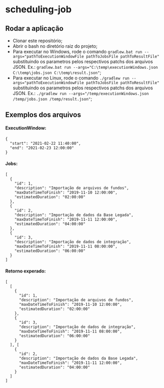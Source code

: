 # scheduling-job

## Rodar a aplicação

- Clonar este repositório;
- Abrir o bash no diretório raiz do projeto;
- Para executar no Windows, rode o comando `gradlew.bat run --args="pathToExecutionWindowFile pathToJobsFile pathToResultFile"` substituindo os parametros pelos respectivos patchs dos arquivos JSON. Ex.: `gradlew.bat run --args="C:\temp\executionWindows.json C:\temp\jobs.json C:\temp\result.json"`;
- Para executar no Linux, rode o comando `./gradlew run --args="pathToExecutionWindowFile pathToJobsFile pathToResultFile"` substituindo os parametros pelos respectivos patchs dos arquivos JSON. Ex.: `./gradlew run --args="/temp/executionWindows.json /temp/jobs.json /temp/result.json"`;


## Exemplos dos arquivos

#### ExecutionWindow:

```
{
  "start": "2021-02-22 11:40:00",
  "end": "2021-02-23 12:00:00"
}
```

#### Jobs:

```
[
  {
    "id": 1,
    "description": "Importação de arquivos de fundos",
    "maxDateTimeToFinish": "2019-11-10 12:00:00",
    "estimatedDuration": "02:00:00"
  },
  {
    "id": 2,
    "description": "Importação de dados da Base Legada",
    "maxDateTimeToFinish": "2019-11-11 12:00:00",
    "estimatedDuration": "04:00:00"
  },
  {
    "id": 3,
    "description": "Importação de dados de integração",
    "maxDateTimeToFinish": "2019-11-11 08:00:00",
    "estimatedDuration": "06:00:00"
  }
]
```

#### Retorno experado:

```
[
  [
    {
      "id": 1,
      "description": "Importação de arquivos de fundos",
      "maxDateTimeToFinish": "2019-11-10 12:00:00",
      "estimatedDuration": "02:00:00"
    },
    {
      "id": 3,
      "description": "Importação de dados de integração",
      "maxDateTimeToFinish": "2019-11-11 08:00:00",
      "estimatedDuration": "06:00:00"
    }
  ], [
    {
      "id": 2,
      "description": "Importação de dados da Base Legada",
      "maxDateTimeToFinish": "2019-11-11 12:00:00",
      "estimatedDuration": "04:00:00"
    }
  ]
]
```
